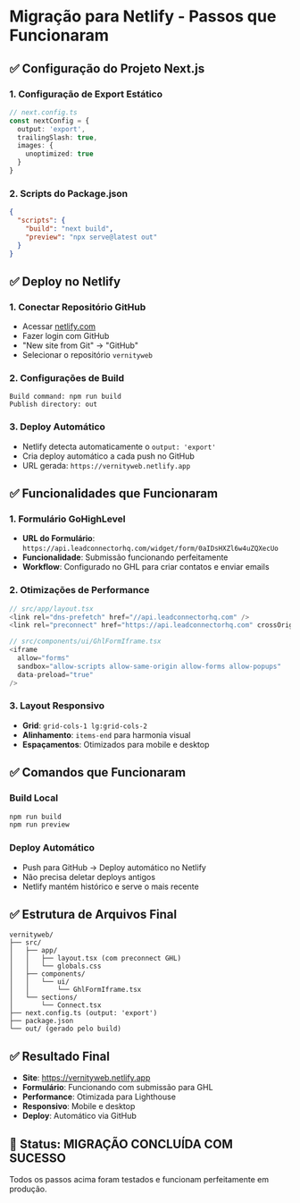 # Migração para Netlify - Passos que Funcionaram

## ✅ Configuração do Projeto Next.js

### 1. Configuração de Export Estático
```typescript
// next.config.ts
const nextConfig = {
  output: 'export',
  trailingSlash: true,
  images: {
    unoptimized: true
  }
}
```

### 2. Scripts do Package.json
```json
{
  "scripts": {
    "build": "next build",
    "preview": "npx serve@latest out"
  }
}
```

## ✅ Deploy no Netlify

### 1. Conectar Repositório GitHub
- Acessar [netlify.com](https://netlify.com)
- Fazer login com GitHub
- "New site from Git" → "GitHub"
- Selecionar o repositório `vernityweb`

### 2. Configurações de Build
```
Build command: npm run build
Publish directory: out
```

### 3. Deploy Automático
- Netlify detecta automaticamente o `output: 'export'`
- Cria deploy automático a cada push no GitHub
- URL gerada: `https://vernityweb.netlify.app`

## ✅ Funcionalidades que Funcionaram

### 1. Formulário GoHighLevel
- **URL do Formulário**: `https://api.leadconnectorhq.com/widget/form/0aIDsHXZl6w4uZQXecUo`
- **Funcionalidade**: Submissão funcionando perfeitamente
- **Workflow**: Configurado no GHL para criar contatos e enviar emails

### 2. Otimizações de Performance
```typescript
// src/app/layout.tsx
<link rel="dns-prefetch" href="//api.leadconnectorhq.com" />
<link rel="preconnect" href="https://api.leadconnectorhq.com" crossOrigin="anonymous" />
```

```typescript
// src/components/ui/GhlFormIframe.tsx
<iframe
  allow="forms"
  sandbox="allow-scripts allow-same-origin allow-forms allow-popups"
  data-preload="true"
/>
```

### 3. Layout Responsivo
- **Grid**: `grid-cols-1 lg:grid-cols-2`
- **Alinhamento**: `items-end` para harmonia visual
- **Espaçamentos**: Otimizados para mobile e desktop

## ✅ Comandos que Funcionaram

### Build Local
```bash
npm run build
npm run preview
```

### Deploy Automático
- Push para GitHub → Deploy automático no Netlify
- Não precisa deletar deploys antigos
- Netlify mantém histórico e serve o mais recente

## ✅ Estrutura de Arquivos Final

```
vernityweb/
├── src/
│   ├── app/
│   │   ├── layout.tsx (com preconnect GHL)
│   │   └── globals.css
│   ├── components/
│   │   └── ui/
│   │       └── GhlFormIframe.tsx
│   └── sections/
│       └── Connect.tsx
├── next.config.ts (output: 'export')
├── package.json
└── out/ (gerado pelo build)
```

## ✅ Resultado Final

- **Site**: https://vernityweb.netlify.app
- **Formulário**: Funcionando com submissão para GHL
- **Performance**: Otimizada para Lighthouse
- **Responsivo**: Mobile e desktop
- **Deploy**: Automático via GitHub

## 🚀 Status: MIGRAÇÃO CONCLUÍDA COM SUCESSO

Todos os passos acima foram testados e funcionam perfeitamente em produção.
